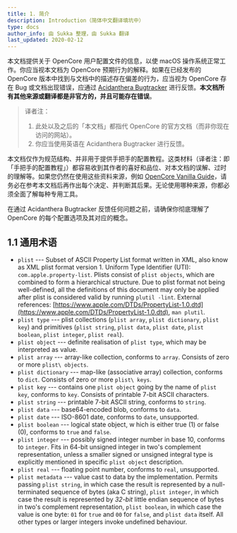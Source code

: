```yaml
---
title: 1. 简介
description: Introduction（简体中文翻译填坑中）
type: docs
author_info: 由 Sukka 整理，由 Sukka 翻译
last_updated: 2020-02-12
---
```


本文档提供关于 OpenCore 用户配置文件的信息，以使 macOS 操作系统正常工作。你应当视本文档为 OpenCore 预期行为的解释。如果在已经发布的 OpenCore 版本中找到与文档中的描述存在偏差的行为，应当视为 OpenCore 存在 Bug 或文档出现错误，应通过 [Acidanthera Bugtracker](https://github.com/acidanthera/bugtracker) 进行反馈。**本文档所有其他来源或翻译都是非官方的，并且可能存在错误**。

> 译者注：
> 1. 此处以及之后的「本文档」都指代 OpenCore 的官方文档（而非你现在访问的网站）。
> 2. 你应当使用英语在 Acidanthera Bugtracker 进行反馈。

本文档仅作为规范结构、并非用于提供手把手的配置教程。这类材料（译者注：即「手把手的配置教程」）都容易收到其作者的喜好和品位、对本文档的误解、过时的理解等。如果您仍然在使用这些资料来源，例如 [OpenCore Vanilla Guide](https://khronokernel-2.gitbook.io/opencore-vanilla-desktop-guide/)，请务必在参考本文档后再作出每个决定、并判断其后果。无论使用哪种来源，你都必须全面了解每种专用工具。

在通过 Acidanthera Bugtracker 反馈任何问题之前，请确保你彻底理解了 OpenCore 的每个配置选项及其对应的概念。

## 1.1 通用术语

- `plist` --- Subset of ASCII Property List format written in XML, also know as XML plist format version 1. Uniform Type Identifier (UTI): `com.apple.property-list`. Plists consist of  `plist objects`, which are combined to form a hierarchical structure. Due to plist format not being well-defined, all the definitions of this document may only be applied after plist is considered valid by running `plutil -lint`. External references: [https://www.apple.com/DTDs/PropertyList-1.0.dtd](https://www.apple.com/DTDs/PropertyList-1.0.dtd),  `man plutil`.
-   `plist type` --- plist collections (`plist array`, `plist dictionary`, `plist key`) and primitives (`plist string`, `plist data`, `plist date`, `plist boolean`, `plist integer`,  `plist real`).
-   `plist object` --- definite realisation of `plist type`, which may be interpreted as value.
-   `plist array` --- array-like collection, conforms to `array`. Consists of zero or more `plist\ objects`.
-   `plist dictionary` --- map-like (associative array) collection, conforms to `dict`. Consists of zero or more `plist\ keys`.
-   `plist key` --- contains one `plist object` going by the name of `plist key`, conforms to `key`. Consists of printable 7-bit ASCII characters.
-   `plist string` --- printable 7-bit ASCII string, conforms to `string`.
-   `plist data` --- base64-encoded blob, conforms to `data`.
-   `plist date` --- ISO-8601 date, conforms to `date`, unsupported.
-   `plist boolean` --- logical state object, w   hich is either true (1) or false (0), conforms to `true` and `false`.
-   `plist integer` --- possibly signed integer number in base 10, conforms to `integer`. Fits in 64-bit unsigned integer in two's complement representation, unless a smaller signed or unsigned integral type is explicitly mentioned in specific `plist object` description.
-   `plist real` --- floating point number, conforms to `real`, unsupported.
-   `plist metadata` --- value cast to data by the implementation. Permits passing `plist string`, in which case the result is represented by a null-terminated sequence of bytes (aka C string),
  `plist integer`, in which case the result is represented by *32-bit* little endian sequence of bytes in two's complement representation, `plist boolean`, in which case the value is one byte: `01` for `true` and `00` for `false`, and `plist data` itself. All other types or larger integers invoke undefined behaviour.
